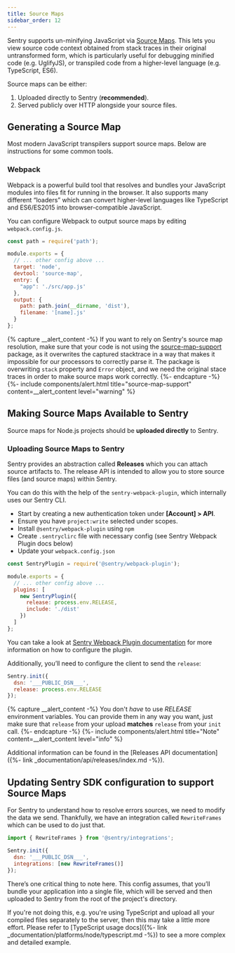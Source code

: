 ```yaml
---
title: Source Maps
sidebar_order: 12
---
```


Sentry supports un-minifying JavaScript via [Source Maps](http://blog.sentry.io/2015/10/29/debuggable-javascript-with-source-maps.html). This lets you view source code context obtained from stack traces in their original untransformed form, which is particularly useful for debugging minified code (e.g. UglifyJS), or transpiled code from a higher-level language (e.g. TypeScript, ES6).

Source maps can be either:

1.  Uploaded directly to Sentry (**recommended**).
2.  Served publicly over HTTP alongside your source files.

## Generating a Source Map

Most modern JavaScript transpilers support source maps. Below are instructions for some common tools.

### Webpack

Webpack is a powerful build tool that resolves and bundles your JavaScript modules into files fit for running in the browser. It also supports many different “loaders” which can convert higher-level languages like TypeScript and ES6/ES2015 into browser-compatible JavaScript.

You can configure Webpack to output source maps by editing `webpack.config.js`.

```javascript
const path = require('path');

module.exports = {
  // ... other config above ...
  target: 'node',
  devtool: 'source-map',
  entry: {
    "app": './src/app.js'
  },
  output: {
    path: path.join(__dirname, 'dist'),
    filename: '[name].js'
  }
};
```

{% capture __alert_content -%}
If you want to rely on Sentry's source map resolution, make sure that your code is not using the [source-map-support](https://www.npmjs.com/package/source-map-support) package, as it overwrites the captured stacktrace in a way that makes it impossible for our processors to correctly parse it.
The package is overwriting `stack` property and `Error` object, and we need the original stace traces in order to make source maps work correctly.
{%- endcapture -%}
{%- include components/alert.html
  title="source-map-support"
  content=__alert_content
  level="warning"
%}

## Making Source Maps Available to Sentry

Source maps for Node.js projects should be **uploaded directly** to Sentry.

### Uploading Source Maps to Sentry

Sentry provides an abstraction called **Releases** which you can attach source artifacts to. The release API is intended to allow you to store source files (and source maps) within Sentry.

You can do this with the help of the `sentry-webpack-plugin`, which internally uses our Sentry CLI.

-   Start by creating a new authentication token under **[Account] > API**.
-   Ensure you have `project:write` selected under scopes.
-   Install `@sentry/webpack-plugin` using `npm`
-   Create `.sentryclirc` file with necessary config (see Sentry Webpack Plugin docs below)
-   Update your `webpack.config.json`

```javascript
const SentryPlugin = require('@sentry/webpack-plugin');

module.exports = {
  // ... other config above ...
  plugins: [
    new SentryPlugin({
      release: process.env.RELEASE,
      include: './dist'
    })
  ]
};
```

You can take a look at [Sentry Webpack Plugin documentation](https://github.com/getsentry/sentry-webpack-plugin) for more information on how to configure the plugin.

Additionally, you’ll need to configure the client to send the `release`:

```javascript
Sentry.init({
  dsn: '___PUBLIC_DSN___',
  release: process.env.RELEASE
});
```

{% capture __alert_content -%}
You don't _have_ to use _RELEASE_ environment variables. You can provide them in any way you want, just make sure that `release` from your upload **matches** `release` from your `init` call.
{%- endcapture -%}
{%- include components/alert.html
    title="Note"
    content=__alert_content
    level="info"
%}

Additional information can be found in the [Releases API documentation]({%- link _documentation/api/releases/index.md -%}).

## Updating Sentry SDK configuration to support Source Maps

For Sentry to understand how to resolve errors sources, we need to modify the data we send. Thankfully, we have an integration called `RewriteFrames` which can be used to do just that.

```javascript
import { RewriteFrames } from '@sentry/integrations';

Sentry.init({
  dsn: '___PUBLIC_DSN___',
  integrations: [new RewriteFrames()]
});
```

There’s one critical thing to note here. This config assumes, that you’ll bundle your application into a single file, which will be served and then uploaded to Sentry from the root of the project's directory.

If you're not doing this, e.g. you're using TypeScript and upload all your compiled files separately to the server, then this may take a little more effort. Please refer to [TypeScript usage docs]({%- link _documentation/platforms/node/typescript.md -%}) to see a more complex and detailed example.
